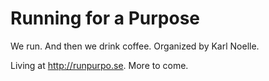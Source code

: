 # Running for a Purpose

We run. And then we drink coffee. Organized by Karl Noelle.

Living at http://runpurpo.se. More to come.